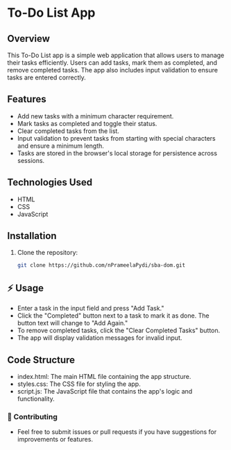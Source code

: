 # To-Do List App

## Overview

This To-Do List app is a simple web application that allows users to manage their tasks efficiently. Users can add tasks, mark them as completed, and remove completed tasks. The app also includes input validation to ensure tasks are entered correctly.

## Features

- Add new tasks with a minimum character requirement.
- Mark tasks as completed and toggle their status.
- Clear completed tasks from the list.
- Input validation to prevent tasks from starting with special characters and ensure a minimum length.
- Tasks are stored in the browser's local storage for persistence across sessions.

## Technologies Used

- HTML
- CSS
- JavaScript

## Installation

1. Clone the repository:
   ```bash
   git clone https://github.com/nPrameelaPydi/sba-dom.git

## :zap: Usage
- Enter a task in the input field and press "Add Task."
- Click the "Completed" button next to a task to mark it as done. The button text will change to "Add Again."
- To remove completed tasks, click the "Clear Completed Tasks" button.
- The app will display validation messages for invalid input.

## Code Structure
- index.html: The main HTML file containing the app structure.
- styles.css: The CSS file for styling the app.
- script.js: The JavaScript file that contains the app's logic and functionality.

### :cactus: Contributing
- Feel free to submit issues or pull requests if you have suggestions for improvements or features.

